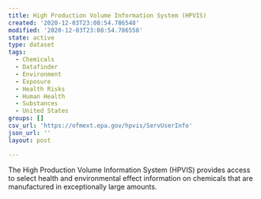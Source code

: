 ```yaml
---
title: High Production Volume Information System (HPVIS)
created: '2020-12-03T23:08:54.786548'
modified: '2020-12-03T23:08:54.786558'
state: active
type: dataset
tags:
  - Chemicals
  - Datafinder
  - Environment
  - Exposure
  - Health Risks
  - Human Health
  - Substances
  - United States
groups: []
csv_url: 'https://ofmext.epa.gov/hpvis/ServUserInfo'
json_url: ''
layout: post

---
```

The High Production Volume Information System (HPVIS) provides access to select health and environmental effect information on chemicals that are manufactured in exceptionally large amounts.
